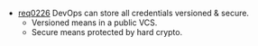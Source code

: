 * [req0226](req0226.md) DevOps can store all credentials versioned & secure.
  * Versioned means in a public VCS.
  * Secure means protected by hard crypto.
